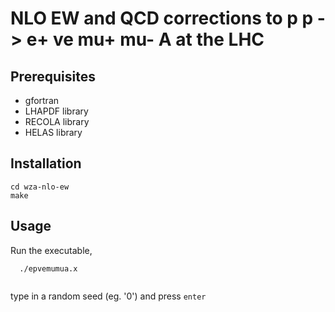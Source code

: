 # NLO EW and QCD corrections to p p -> e+ ve mu+ mu- A at the LHC


## Prerequisites

* gfortran
* LHAPDF library
* RECOLA library
* HELAS library

## Installation

```
cd wza-nlo-ew
make

```

## Usage

Run the executable,
```
  ./epvemumua.x
  
```
type in a random seed (eg. '0') and press ```enter```
